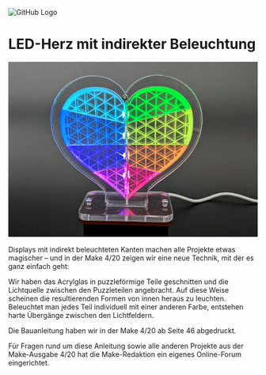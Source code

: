 ![GitHub Logo](http://www.heise.de/make/icons/make_logo.png)


LED-Herz mit indirekter Beleuchtung
===============================

![Picture](https://github.com/MakeMagazinDE/LED-Herz/blob/master/Herz.jpg)


Displays mit indirekt beleuchteten Kanten machen alle Projekte etwas magischer – und in der Make 4/20 zeigen wir eine neue Technik, mit der es ganz einfach geht: 

Wir haben das Acrylglas in puzzleförmige Teile geschnitten und die Lichtquelle zwischen den Puzzleteilen angebracht. Auf diese Weise scheinen die resultierenden Formen von innen heraus zu leuchten. Beleuchtet man jedes Teil individuell mit einer anderen Farbe, entstehen harte Übergänge zwischen den Lichtfeldern.

Die Bauanleitung haben wir in der Make 4/20 ab Seite 46 abgedruckt. 

Für Fragen rund um diese Anleitung sowie alle anderen Projekte aus der Make-Ausgabe 4/20 hat die Make-Redaktion ein eigenes Online-Forum eingerichtet.
